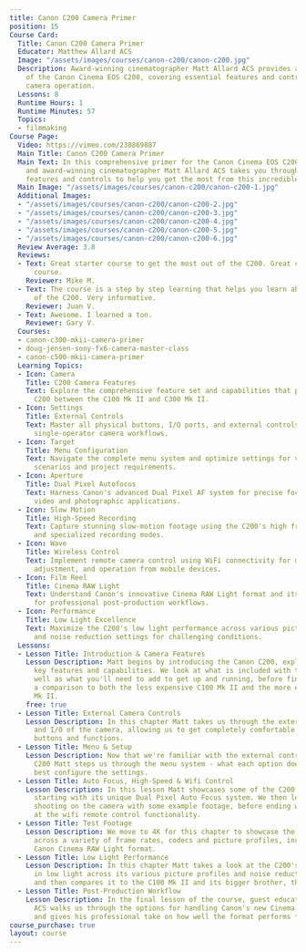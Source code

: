 ```yaml
---
title: Canon C200 Camera Primer
position: 15
Course Card:
  Title: Canon C200 Camera Primer
  Educator: Matthew Allard ACS
  Image: "/assets/images/courses/canon-c200/canon-c200.jpg"
  Description: Award-winning cinematographer Matt Allard ACS provides a detailed overview
    of the Canon Cinema EOS C200, covering essential features and controls for optimal
    camera operation.
  Lessons: 8
  Runtime Hours: 1
  Runtime Minutes: 57
  Topics:
  - filmmaking
Course Page:
  Video: https://vimeo.com/230869887
  Main Title: Canon C200 Camera Primer
  Main Text: In this comprehensive primer for the Canon Cinema EOS C200, news cameraman
    and award-winning cinematographer Matt Allard ACS takes you through the essential
    features and controls to help you get the most from this incredible camera.
  Main Image: "/assets/images/courses/canon-c200/canon-c200-1.jpg"
  Additional Images:
  - "/assets/images/courses/canon-c200/canon-c200-2.jpg"
  - "/assets/images/courses/canon-c200/canon-c200-3.jpg"
  - "/assets/images/courses/canon-c200/canon-c200-4.jpg"
  - "/assets/images/courses/canon-c200/canon-c200-5.jpg"
  - "/assets/images/courses/canon-c200/canon-c200-6.jpg"
  Review Average: 3.8
  Reviews:
  - Text: Great starter course to get the most out of the C200. Great camera and great
      course.
    Reviewer: Mike M.
  - Text: The course is a step by step learning that helps you learn about the features
      of the C200. Very informative.
    Reviewer: Juan V.
  - Text: Awesome. I learned a ton.
    Reviewer: Gary V.
  Courses:
  - canon-c300-mkii-camera-primer
  - doug-jensen-sony-fx6-camera-master-class
  - canon-c500-mkii-camera-primer
  Learning Topics:
  - Icon: Camera
    Title: C200 Camera Features
    Text: Explore the comprehensive feature set and capabilities that position the
      C200 between the C100 Mk II and C300 Mk II.
  - Icon: Settings
    Title: External Controls
    Text: Master all physical buttons, I/O ports, and external controls for efficient
      single-operator camera workflows.
  - Icon: Target
    Title: Menu Configuration
    Text: Navigate the complete menu system and optimize settings for various shooting
      scenarios and project requirements.
  - Icon: Aperture
    Title: Dual Pixel Autofocus
    Text: Harness Canon's advanced Dual Pixel AF system for precise focusing in both
      video and photographic applications.
  - Icon: Slow Motion
    Title: High-Speed Recording
    Text: Capture stunning slow-motion footage using the C200's high frame rate capabilities
      and specialized recording modes.
  - Icon: Wave
    Title: Wireless Control
    Text: Implement remote camera control using WiFi connectivity for monitoring,
      adjustment, and operation from mobile devices.
  - Icon: Film Reel
    Title: Cinema RAW Light
    Text: Understand Canon's innovative Cinema RAW Light format and its advantages
      for professional post-production workflows.
  - Icon: Performance
    Title: Low Light Excellence
    Text: Maximize the C200's low light performance across various picture profiles
      and noise reduction settings for challenging conditions.
  Lessons:
  - Lesson Title: Introduction & Camera Features
    Lesson Description: Matt begins by introducing the Canon C200, explaining its
      key features and capabilities. We look at what is included with the camera as
      well as what you'll need to add to get up and running, before finishing with
      a comparison to both the less expensive C100 Mk II and the more expensive C300
      Mk II.
    free: true
  - Lesson Title: External Camera Controls
    Lesson Description: In this chapter Matt takes us through the external controls
      and I/O of the camera, allowing us to get completely comfortable with the various
      buttons and functions.
  - Lesson Title: Menu & Setup
    Lesson Description: Now that we're familiar with the external controls of the
      C200 Matt steps us through the menu system - what each option does and how to
      best configure the settings.
  - Lesson Title: Auto Focus, High-Speed & Wifi Control
    Lesson Description: In this lesson Matt showcases some of the C200's biggest features,
      starting with its unique Dual Pixel Auto Focus system. We then look at high-speed/slow-motion
      shooting on the camera with some example footage, before ending with a look
      at the wifi remote control functionality.
  - Lesson Title: Test Footage
    Lesson Description: We move to 4K for this chapter to showcase the C200's footage
      across a variety of frame rates, codecs and picture profiles, including the
      Canon Cinema RAW Light format.
  - Lesson Title: Low Light Performance
    Lesson Description: In this chapter Matt takes a look at the C200's performance
      in low light across its various picture profiles and noise reduction settings,
      and then compares it to the C100 Mk II and its bigger brother, the C300 MkII.
  - Lesson Title: Post-Production Workflow
    Lesson Description: In the final lesson of the course, guest educator Ben Allan
      ACS walks us through the options for handling Canon's new Cinema RAW Light format
      and gives his professional take on how well the format performs for post-production.
course_purchase: true
layout: course
---
```


